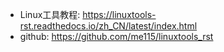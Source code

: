 * Linux工具教程: https://linuxtools-rst.readthedocs.io/zh_CN/latest/index.html
* github: https://github.com/me115/linuxtools_rst